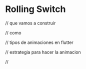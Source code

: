 # Rolling Switch



// que vamos a construir

// como

// tipos de animaciones en flutter

// estrategia para hacer la animacion

// 
